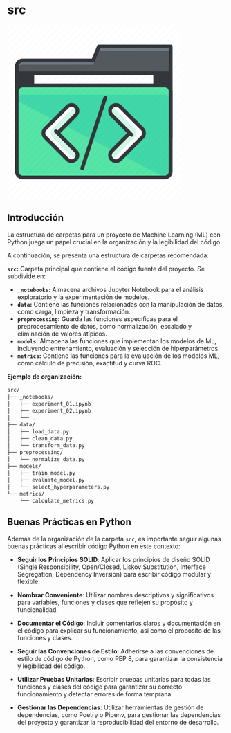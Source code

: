 # src

<img src="../../images/codes.png" width="400" >

## Introducción

La estructura de carpetas para un proyecto de Machine Learning (ML) 
con Python juega un papel crucial en la organización y la legibilidad del código. 

A continuación, se presenta una estructura de carpetas recomendada:

**`src`:** Carpeta principal que contiene el código fuente del proyecto. Se subdivide en:

* **`_notebooks`:** Almacena archivos Jupyter Notebook para el análisis exploratorio y la experimentación de modelos.
* **`data`:** Contiene las funciones relacionadas con la manipulación de datos, como carga, limpieza y transformación.
* **`preprocessing`:** Guarda las funciones específicas para el preprocesamiento de datos, como normalización, escalado y eliminación de valores atípicos.
* **`models`:** Almacena las funciones que implementan los modelos de ML, incluyendo entrenamiento, evaluación y selección de hiperparámetros.
* **`metrics`:** Contiene las funciones para la evaluación de los modelos ML, como cálculo de precisión, exactitud y curva ROC.

**Ejemplo de organización:**

```
src/
├── _notebooks/
│   ├── experiment_01.ipynb
│   ├── experiment_02.ipynb
│   └── ..
├── data/
│   ├── load_data.py
│   ├── clean_data.py
│   └── transform_data.py
├── preprocessing/
│   └── normalize_data.py
├── models/
│   ├── train_model.py
│   ├── evaluate_model.py
│   └── select_hyperparameters.py
└── metrics/
    └── calculate_metrics.py
```

## Buenas Prácticas en Python

Además de la organización de la carpeta `src`, es importante seguir algunas buenas prácticas al escribir código Python en este contexto:

- **Seguir los Principios SOLID**: Aplicar los principios de diseño SOLID (Single Responsibility, Open/Closed, Liskov Substitution, Interface Segregation, Dependency Inversion) para escribir código modular y flexible.
  
- **Nombrar Conveniente**: Utilizar nombres descriptivos y significativos para variables, funciones y clases que reflejen su propósito y funcionalidad.

- **Documentar el Código**: Incluir comentarios claros y documentación en el código para explicar su funcionamiento, así como el propósito de las funciones y clases.

- **Seguir las Convenciones de Estilo**: Adherirse a las convenciones de estilo de código de Python, como PEP 8, para garantizar la consistencia y legibilidad del código.

- **Utilizar Pruebas Unitarias**: Escribir pruebas unitarias para todas las funciones y clases del código para garantizar su correcto funcionamiento y detectar errores de forma temprana.

- **Gestionar las Dependencias**: Utilizar herramientas de gestión de dependencias, como Poetry o Pipenv, para gestionar las dependencias del proyecto y garantizar la reproducibilidad del entorno de desarrollo.

